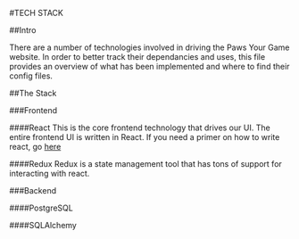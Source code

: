 #TECH STACK

##Intro

There are a number of technologies involved in driving the Paws Your Game website.  In order to better track their dependancies and uses, this file provides an overview of what has been implemented and where to find their config files.

##The Stack

###Frontend

####React
This is the core frontend technology that drives our UI.  The entire frontend UI is written in React. If you need a primer on how to write react, go [here](https://reactjs.org/docs/hello-world.html)

####Redux
Redux is a state management tool that has tons of support for interacting with react.


###Backend

####PostgreSQL

####SQLAlchemy

